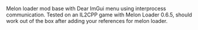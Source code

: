 Melon loader mod base with Dear ImGui menu using interprocess communication.
Tested on an IL2CPP game with Melon Loader 0.6.5, should work out of the box after adding your references for melon loader.
